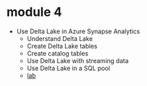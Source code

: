 # module 4

* Use Delta Lake in Azure Synapse Analytics
  * Understand Delta Lake
  * Create Delta Lake tables
  * Create catalog tables
  * Use Delta Lake with streaming data
  * Use Delta Lake in a SQL pool
  * [lab](https://microsoftlearning.github.io/dp-203-azure-data-engineer/Instructions/Labs/07-Use-delta-lake.html)
